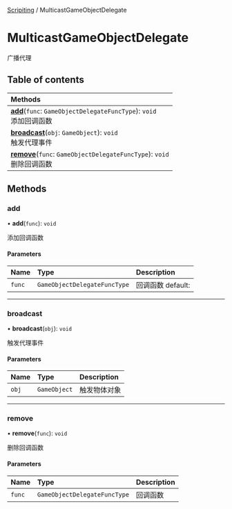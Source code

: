 [Scripiting](../groups/Scripiting.Scripiting.md) / MulticastGameObjectDelegate

# MulticastGameObjectDelegate <Badge type="tip" text="Class" /> <Score text="MulticastGameObjectDelegate" />

广播代理

## Table of contents

| Methods |
| :-----|
| **[add](Type.MulticastGameObjectDelegate.md#add)**(`func`: `GameObjectDelegateFuncType`): `void` <br> 添加回调函数|
| **[broadcast](Type.MulticastGameObjectDelegate.md#broadcast)**(`obj`: `GameObject`): `void` <br> 触发代理事件|
| **[remove](Type.MulticastGameObjectDelegate.md#remove)**(`func`: `GameObjectDelegateFuncType`): `void` <br> 删除回调函数|

## Methods

### add <Score text="add" /> 

• **add**(`func`): `void` 

添加回调函数


#### Parameters

| Name | Type | Description |
| :------ | :------ | :------ |
| `func` | `GameObjectDelegateFuncType` |  回调函数 default: |


___

### broadcast <Score text="broadcast" /> 

• **broadcast**(`obj`): `void` 

触发代理事件


#### Parameters

| Name | Type | Description |
| :------ | :------ | :------ |
| `obj` | `GameObject` |  触发物体对象 |


___

### remove <Score text="remove" /> 

• **remove**(`func`): `void` 

删除回调函数


#### Parameters

| Name | Type | Description |
| :------ | :------ | :------ |
| `func` | `GameObjectDelegateFuncType` |  回调函数 |

